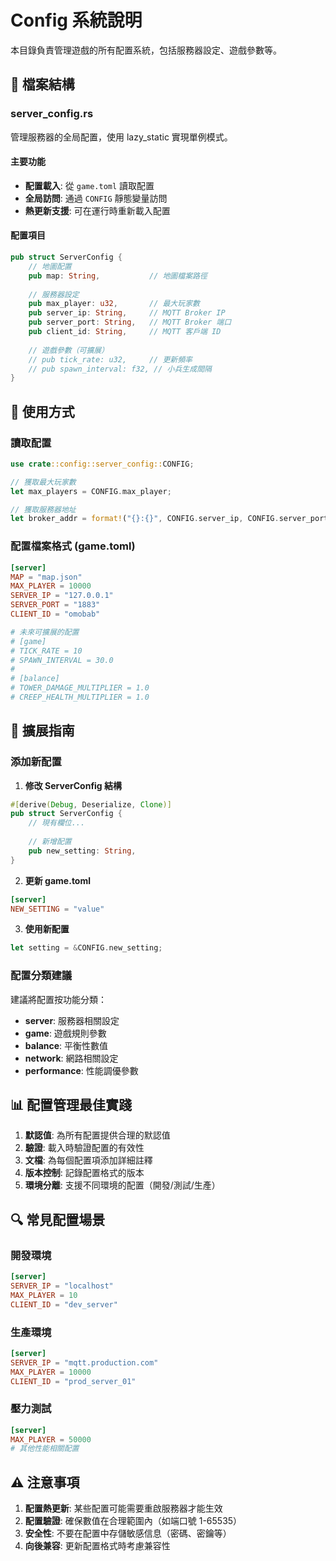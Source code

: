 # Config 系統說明

本目錄負責管理遊戲的所有配置系統，包括服務器設定、遊戲參數等。

## 📁 檔案結構

### server_config.rs

管理服務器的全局配置，使用 lazy_static 實現單例模式。

#### 主要功能

- **配置載入**: 從 `game.toml` 讀取配置
- **全局訪問**: 通過 `CONFIG` 靜態變量訪問
- **熱更新支援**: 可在運行時重新載入配置

#### 配置項目

```rust
pub struct ServerConfig {
    // 地圖配置
    pub map: String,           // 地圖檔案路徑
    
    // 服務器設定
    pub max_player: u32,       // 最大玩家數
    pub server_ip: String,     // MQTT Broker IP
    pub server_port: String,   // MQTT Broker 端口
    pub client_id: String,     // MQTT 客戶端 ID
    
    // 遊戲參數（可擴展）
    // pub tick_rate: u32,     // 更新頻率
    // pub spawn_interval: f32, // 小兵生成間隔
}
```

## 🔧 使用方式

### 讀取配置

```rust
use crate::config::server_config::CONFIG;

// 獲取最大玩家數
let max_players = CONFIG.max_player;

// 獲取服務器地址
let broker_addr = format!("{}:{}", CONFIG.server_ip, CONFIG.server_port);
```

### 配置檔案格式 (game.toml)

```toml
[server]
MAP = "map.json"
MAX_PLAYER = 10000
SERVER_IP = "127.0.0.1"
SERVER_PORT = "1883"
CLIENT_ID = "omobab"

# 未來可擴展的配置
# [game]
# TICK_RATE = 10
# SPAWN_INTERVAL = 30.0
# 
# [balance]
# TOWER_DAMAGE_MULTIPLIER = 1.0
# CREEP_HEALTH_MULTIPLIER = 1.0
```

## 🚀 擴展指南

### 添加新配置

1. **修改 ServerConfig 結構**
```rust
#[derive(Debug, Deserialize, Clone)]
pub struct ServerConfig {
    // 現有欄位...
    
    // 新增配置
    pub new_setting: String,
}
```

2. **更新 game.toml**
```toml
[server]
NEW_SETTING = "value"
```

3. **使用新配置**
```rust
let setting = &CONFIG.new_setting;
```

### 配置分類建議

建議將配置按功能分類：

- **server**: 服務器相關設定
- **game**: 遊戲規則參數
- **balance**: 平衡性數值
- **network**: 網路相關設定
- **performance**: 性能調優參數

## 📊 配置管理最佳實踐

1. **默認值**: 為所有配置提供合理的默認值
2. **驗證**: 載入時驗證配置的有效性
3. **文檔**: 為每個配置項添加詳細註釋
4. **版本控制**: 記錄配置格式的版本
5. **環境分離**: 支援不同環境的配置（開發/測試/生產）

## 🔍 常見配置場景

### 開發環境
```toml
[server]
SERVER_IP = "localhost"
MAX_PLAYER = 10
CLIENT_ID = "dev_server"
```

### 生產環境
```toml
[server]
SERVER_IP = "mqtt.production.com"
MAX_PLAYER = 10000
CLIENT_ID = "prod_server_01"
```

### 壓力測試
```toml
[server]
MAX_PLAYER = 50000
# 其他性能相關配置
```

## ⚠️ 注意事項

1. **配置熱更新**: 某些配置可能需要重啟服務器才能生效
2. **配置驗證**: 確保數值在合理範圍內（如端口號 1-65535）
3. **安全性**: 不要在配置中存儲敏感信息（密碼、密鑰等）
4. **向後兼容**: 更新配置格式時考慮兼容性